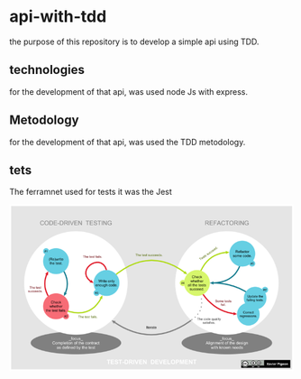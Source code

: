 # api-with-tdd
the purpose of this repository is to develop a simple api using TDD.

## technologies
for the development of that api, was used node Js with express.

## Metodology
for the development of that api, was used the TDD metodology.

## tets
The ferramnet used for tests it was the Jest

![TDD-image](./docs/images/tdd%20image.png)